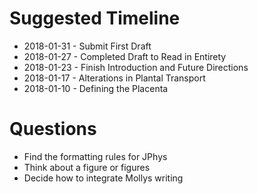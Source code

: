 # Suggested Timeline

* 2018-01-31 - Submit First Draft 
* 2018-01-27 - Completed Draft to Read in Entirety
* 2018-01-23 - Finish Introduction and Future Directions
* 2018-01-17 - Alterations in Plantal Transport
* 2018-01-10 - Defining the Placenta 

# Questions 

* Find the formatting rules for JPhys
* Think about a figure or figures
* Decide how to integrate Mollys writing